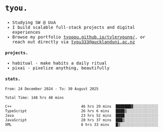 ## <samp><h3>tyou.</h3></samp>
<samp>
   
   - Studying SW @ UoA
   - I build scalable full-stack projects and digital experiences
   - Browse my portfolio [tyooou.github.io/tyleryoung/](http://tyooou.github.io/tyleryoung/), or reach out directly via [tyou333@aucklanduni.ac.nz](mailto:tyou333@aucklanduni.ac.nz)

#### projects.
- habitual - make habits a daily ritual
- pixai - pixelize anything, beautifully

#### stats.
  <!--START_SECTION:waka-->

```txt
From: 24 December 2024 - To: 30 August 2025

Total Time: 148 hrs 48 mins

C++                                46 hrs 29 mins  ███████▓░░░░░░░░░░░░░░░░░   31.12 %
TypeScript                         26 hrs 6 mins   ████▒░░░░░░░░░░░░░░░░░░░░   17.48 %
Java                               23 hrs 52 mins  ████░░░░░░░░░░░░░░░░░░░░░   15.98 %
JavaScript                         20 hrs 37 mins  ███▒░░░░░░░░░░░░░░░░░░░░░   13.80 %
XML                                8 hrs 33 mins   █▒░░░░░░░░░░░░░░░░░░░░░░░   05.73 %
```

<!--END_SECTION:waka-->
</samp>
